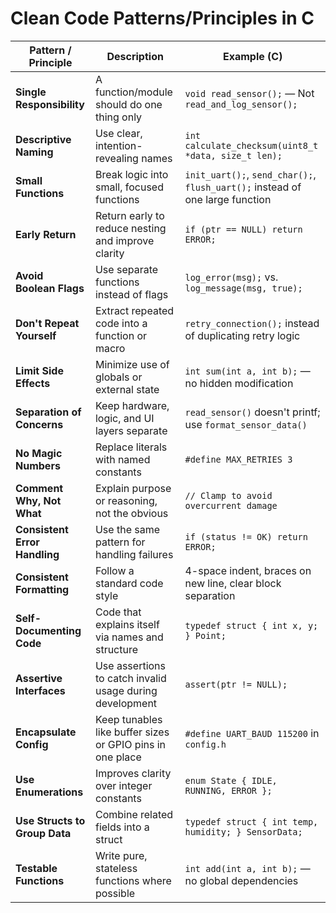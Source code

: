 # Clean Code Patterns/Principles in C

| **Pattern / Principle**      | **Description**                                                                 | **Example (C)**                                                                 |
|-----------------------------|----------------------------------------------------------------------------------|---------------------------------------------------------------------------------|
| **Single Responsibility**    | A function/module should do one thing only                                      | `void read_sensor();` — Not `read_and_log_sensor();`                           |
| **Descriptive Naming**       | Use clear, intention-revealing names                                            | `int calculate_checksum(uint8_t *data, size_t len);`                           |
| **Small Functions**          | Break logic into small, focused functions                                       | `init_uart();`, `send_char();`, `flush_uart();` instead of one large function |
| **Early Return**             | Return early to reduce nesting and improve clarity                             | `if (ptr == NULL) return ERROR;`                                               |
| **Avoid Boolean Flags**      | Use separate functions instead of flags                                         | `log_error(msg);` vs. `log_message(msg, true);`                                |
| **Don't Repeat Yourself**    | Extract repeated code into a function or macro                                  | `retry_connection();` instead of duplicating retry logic                       |
| **Limit Side Effects**       | Minimize use of globals or external state                                       | `int sum(int a, int b);` — no hidden modification                              |
| **Separation of Concerns**   | Keep hardware, logic, and UI layers separate                                    | `read_sensor()` doesn't printf; use `format_sensor_data()`                     |
| **No Magic Numbers**         | Replace literals with named constants                                           | `#define MAX_RETRIES 3`                                                        |
| **Comment Why, Not What**    | Explain purpose or reasoning, not the obvious                                   | `// Clamp to avoid overcurrent damage`                                         |
| **Consistent Error Handling**| Use the same pattern for handling failures                                       | `if (status != OK) return ERROR;`                                              |
| **Consistent Formatting**    | Follow a standard code style                                                    | 4-space indent, braces on new line, clear block separation                     |
| **Self-Documenting Code**    | Code that explains itself via names and structure                               | `typedef struct { int x, y; } Point;`                                          |
| **Assertive Interfaces**     | Use assertions to catch invalid usage during development                        | `assert(ptr != NULL);`                                                         |
| **Encapsulate Config**       | Keep tunables like buffer sizes or GPIO pins in one place                       | `#define UART_BAUD 115200` in `config.h`                                       |
| **Use Enumerations**         | Improves clarity over integer constants                                         | `enum State { IDLE, RUNNING, ERROR };`                                         |
| **Use Structs to Group Data**| Combine related fields into a struct                                             | `typedef struct { int temp, humidity; } SensorData;`                           |
| **Testable Functions**       | Write pure, stateless functions where possible                                  | `int add(int a, int b);` — no global dependencies                              |
